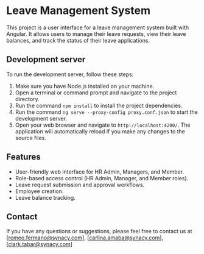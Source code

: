 # Leave Management System

This project is a user interface for a leave management system built with Angular. It allows users to manage their leave requests, view their leave balances, and track the status of their leave applications.

## Development server

To run the development server, follow these steps:

1. Make sure you have Node.js installed on your machine.
2. Open a terminal or command prompt and navigate to the project directory.
3. Run the command `npm install` to install the project dependencies.
4. Run the command `ng serve --proxy-config proxy.conf.json` to start the development server.
5. Open your web browser and navigate to `http://localhost:4200/`. The application will automatically reload if you make any changes to the source files.

## Features
- User-friendly web interface for HR Admin, Managers, and Member.
- Role-based access control (HR Admin, Manager, and Member roles).
- Leave request submission and approval workflows.
- Employee creation.
- Leave balance tracking.

## Contact
If you have any questions or suggestions, please feel free to contact us at [romeo.fermano@synacy.com], [carlina.amaba@synacy.com], [clark.tabar@synacy.com]
